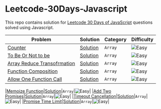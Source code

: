 # Leetcode-30Days-Javascript

This repo contains solution for [Leetcode 30 Days of JavaScript](https://leetcode.com/studyplan/30-days-of-javascript/) questions solved using Javascript.

| Problem                                                                                                                                                 | Solution                                              | Category | Difficulty                                                                                 |
| ------------------------------------------------------------------------------------------------------------------------------------------------------- | ----------------------------------------------------- | -------- | ------------------------------------------------------------------------------------------ |
| [Counter](https://leetcode.com/problems/counter/description/?envType=study-plan-v2&envId=30-days-of-javascript)                                         | [Solution](./closure/counter.js)                      | `Array`  | <img src="https://img.shields.io/badge/Easy-brightgreen?style=for-the-badge" alt="Easy" /> |
| [To Be Or Not to be](https://leetcode.com/problems/to-be-or-not-to-be/description/?envType=study-plan-v2&envId=30-days-of-javascript)                   | [Solution](./closure/toBeOrNotToBe.js)                | `Array`  | <img src="https://img.shields.io/badge/Easy-brightgreen?style=for-the-badge" alt="Easy" /> |
| [Array Reduce Transofrmation](https://leetcode.com/problems/array-reduce-transformation/description/?envType=study-plan-v2&envId=30-days-of-javascript) | [Solution](./arrayFn/reduce.js)                       | `Array`  | <img src="https://img.shields.io/badge/Easy-brightgreen?style=for-the-badge" alt="Easy" /> |
| [Function Composition](https://leetcode.com/problems/function-composition/description/?envType=study-plan-v2&envId=30-days-of-javascript)               | [Solution](./functionTransformation/compositionFn.js) | `Array`  | <img src="https://img.shields.io/badge/Easy-brightgreen?style=for-the-badge" alt="Easy" /> |
| [Allow One Function Call](https://leetcode.com/problems/allow-one-function-call/description/?envType=study-plan-v2&envId=30-days-of-javascript)         | [Solution](./functionTransformation/allowOnce.js)     | `Array`  | <img src="https://img.shields.io/badge/Easy-brightgreen?style=for-the-badge" alt="Easy" /> |

|[Memoize Function](https://leetcode.com/problems/memoize/description/?envType=study-plan-v2&envId=30-days-of-javascript)|[Solution](./functionTransformation/memoize.js)|`Array`|<img src="https://img.shields.io/badge/Easy-brightgreen?style=for-the-badge" alt="Easy" />|
|[Add Two Promises](https://leetcode.com/problems/add-two-promises/description/?envType=study-plan-v2&envId=30-days-of-javascript)|[Solution](./promises/addTwoPromise.js)|`Array`|<img src="https://img.shields.io/badge/Easy-brightgreen?style=for-the-badge" alt="Easy" />|
|[Timeout Cancellation](https://leetcode.com/problems/timeout-cancellation/description/?envType=study-plan-v2&envId=30-days-of-javascript)|[Solution](./promises/timeoutCancelFn.js)|`Array`|<img src="https://img.shields.io/badge/Easy-brightgreen?style=for-the-badge" alt="Easy" />|
|[Promise Time Limit](https://leetcode.com/problems/promise-time-limit/submissions/1170680563/?envType=study-plan-v2&envId=30-days-of-javascript)|[Solution](./promises/timeLimit.js)|`Array`|<img src="https://img.shields.io/badge/Easy-brightgreen?style=for-the-badge" alt="Easy" />|
